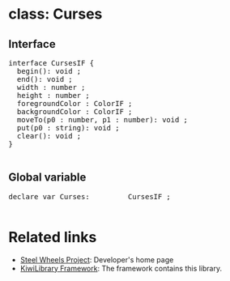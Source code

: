 # class: Curses

## Interface
<pre>
interface CursesIF {
  begin(): void ;
  end(): void ;
  width : number ;
  height : number ;
  foregroundColor : ColorIF ;
  backgroundColor : ColorIF ;
  moveTo(p0 : number, p1 : number): void ;
  put(p0 : string): void ;
  clear(): void ;
}

</pre>

## Global variable
<pre>
declare var Curses:     	CursesIF ;

</pre>

# Related links
* [Steel Wheels Project](https://gitlab.com/steewheels/project/-/blob/main/README.md): Developer's home page
* [KiwiLibrary Framework](https://gitlab.com/steewheels/kiwiscript/-/blob/main/KiwiLibrary/README.md): The framework contains this library.


